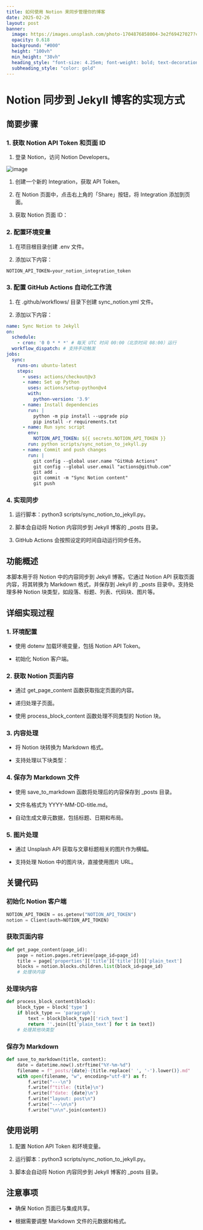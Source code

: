 ```yaml
---
title: 如何使用 Notion 来同步管理你的博客
date: 2025-02-26
layout: post
banner:
  image: https://images.unsplash.com/photo-1704876858004-3e2f69427027?crop=entropy&cs=tinysrgb&fit=max&fm=jpg&ixid=M3w2OTIwMzJ8MHwxfHJhbmRvbXx8fHx8fHx8fDE3NDA2MDEyNjJ8&ixlib=rb-4.0.3&q=80&w=1080
  opacity: 0.618
  background: "#000"
  height: "100vh"
  min_height: "38vh"
  heading_style: "font-size: 4.25em; font-weight: bold; text-decoration: underline"
  subheading_style: "color: gold"
---
```


# Notion 同步到 Jekyll 博客的实现方式

## 简要步骤

### 1. 获取 Notion API Token 和页面 ID

1. 登录 Notion，访问 Notion Developers。

![image](https://prod-files-secure.s3.us-west-2.amazonaws.com/a7a0cc5a-89b9-4cda-8686-1fba0ca52f40/d19c1afe-dea5-4312-9333-786b0ba83054/image.png?X-Amz-Algorithm=AWS4-HMAC-SHA256&X-Amz-Content-Sha256=UNSIGNED-PAYLOAD&X-Amz-Credential=ASIAZI2LB466VLX7XXMY%2F20250226%2Fus-west-2%2Fs3%2Faws4_request&X-Amz-Date=20250226T202101Z&X-Amz-Expires=3600&X-Amz-Security-Token=IQoJb3JpZ2luX2VjECwaCXVzLXdlc3QtMiJGMEQCIFIuGi8CWbSAtydiO5IVTg55SE10iNH515i2tVRb4eeSAiBUpNOQP70e4JLqhE5Rwy4B9mBQ7VHZ5OKdMJ0uJG9c4Sr%2FAwhlEAAaDDYzNzQyMzE4MzgwNSIMjONsBxpXXsVeFP%2BUKtwDnENuAkdGexLwoxBhqbFpq1yO57906vjuP5qmlg6i0UIbxlBJYK0YN%2BenEFyc5TPHMV6jUtyQD%2BWN84bYE76%2F%2BZzzYAl%2FP0G%2B7vM%2BxpHDAZvS30JLq9Efo%2FNTAyXrMPkIR4tdt9cZZwvkTUdqkrWQKyPptR9MvupzNMRKVODkdLCxkjehUos01hFFyEsuvc282L0HbdjG3ImTVCrnTnlmTSl0MHr3kyHqBJ5Cow0mX5z%2BpfItY4y3fltxFkR8CE3mKGQ%2BsMFeE0Cs5aZLF%2FRw%2F085YFjKUncVHExESzJy7xYOAjCGZU%2FJX1lty8d7kirimo1y1Fqwa74SOWP%2B5aNxR9%2BL4sLjoAGSkbgXBuYH8CVmi%2B4eIebzz15k29Qb4Ax1ZSL1RYkUoTAmJMeW%2BFatquUdEdgwHRpkxRVsvvPuJrj40cDlVGs4tk6zNISK0xH54%2BmKFzdhcCwydvvVfx3TkXbxjSUtHv7yJrtC8EbCe1gpclKhW0%2FaIXalcf0%2FIS2IB6IHiodU9HGbzTSf6aT3Ig2K%2Ffq%2BrY2txaW30DI6NWlG8EO8iWs%2B0hLH1Gc5OEYGY1FPXJ9LsX%2FOarKfn1f85rMq9pn1pBPhFf7LLGrn2KGJxgRIwc%2BWujLGWqMwuOP9vQY6pgGB1CqbRuA1lLdO%2FNU0%2BNDRayyWbM5Pu1JCy%2FAqihRqqe8nfEBXaRNLaior79eJWJRo3thSJ5Mq%2F5yyQbqocburpfZ10yIY71TBdpihIbDJLWkhGd4dN70UhFApNYO2tvVZCb6icJTc4xNzvBIagvcqtC%2BN0UJtc0xXzEchZskpvZ8JCoyTjjl4Txfwesu%2B8iE2ziVKqUXlU6ZAXvrDxD%2FAazYfNrOo&X-Amz-Signature=7d9f6280910e66a5eae2575a05b5efb70699d97be8041a9b5f0f5d308841941d&X-Amz-SignedHeaders=host&x-id=GetObject)

1. 创建一个新的 Integration，获取 API Token。

1. 在 Notion 页面中，点击右上角的「Share」按钮，将 Integration 添加到页面。

1. 获取 Notion 页面 ID：


### 2. 配置环境变量

1. 在项目根目录创建 .env 文件。

1. 添加以下内容：

```javascript
NOTION_API_TOKEN=your_notion_integration_token
```

### 3. 配置 GitHub Actions 自动化工作流

1. 在 .github/workflows/ 目录下创建 sync_notion.yml 文件。

1. 添加以下内容：

```yaml
name: Sync Notion to Jekyll
on:
  schedule:
    - cron: '0 0 * * *' # 每天 UTC 时间 00:00（北京时间 08:00）运行
  workflow_dispatch: # 支持手动触发
jobs:
  sync:
    runs-on: ubuntu-latest
    steps:
      - uses: actions/checkout@v3
      - name: Set up Python
        uses: actions/setup-python@v4
        with:
          python-version: '3.9'
      - name: Install dependencies
        run: |
          python -m pip install --upgrade pip
          pip install -r requirements.txt
      - name: Run sync script
        env:
          NOTION_API_TOKEN: ${{ secrets.NOTION_API_TOKEN }}
        run: python scripts/sync_notion_to_jekyll.py
      - name: Commit and push changes
        run: |
          git config --global user.name "GitHub Actions"
          git config --global user.email "actions@github.com"
          git add .
          git commit -m "Sync Notion content"
          git push
```

### 4. 实现同步

1. 运行脚本：python3 scripts/sync_notion_to_jekyll.py。

1. 脚本会自动将 Notion 内容同步到 Jekyll 博客的 _posts 目录。

1. GitHub Actions 会按照设定的时间自动运行同步任务。

## 功能概述

本脚本用于将 Notion 中的内容同步到 Jekyll 博客。它通过 Notion API 获取页面内容，将其转换为 Markdown 格式，并保存到 Jekyll 的 _posts 目录中。支持处理多种 Notion 块类型，如段落、标题、列表、代码块、图片等。

## 详细实现过程

### 1. 环境配置

- 使用 dotenv 加载环境变量，包括 Notion API Token。

- 初始化 Notion 客户端。

### 2. 获取 Notion 页面内容

- 通过 get_page_content 函数获取指定页面的内容。

- 递归处理子页面。

- 使用 process_block_content 函数处理不同类型的 Notion 块。

### 3. 内容处理

- 将 Notion 块转换为 Markdown 格式。

- 支持处理以下块类型：


### 4. 保存为 Markdown 文件

- 使用 save_to_markdown 函数将处理后的内容保存到 _posts 目录。

- 文件名格式为 YYYY-MM-DD-title.md。

- 自动生成文章元数据，包括标题、日期和布局。

### 5. 图片处理

- 通过 Unsplash API 获取与文章标题相关的图片作为横幅。

- 支持处理 Notion 中的图片块，直接使用图片 URL。

## 关键代码

### 初始化 Notion 客户端

```python
NOTION_API_TOKEN = os.getenv("NOTION_API_TOKEN")
notion = Client(auth=NOTION_API_TOKEN)
```

### 获取页面内容

```python
def get_page_content(page_id):
    page = notion.pages.retrieve(page_id=page_id)
    title = page['properties']['title']['title'][0]['plain_text']
    blocks = notion.blocks.children.list(block_id=page_id)
    # 处理块内容
```

### 处理块内容

```python
def process_block_content(block):
    block_type = block['type']
    if block_type == 'paragraph':
        text = block[block_type]['rich_text']
        return ''.join([t['plain_text'] for t in text])
    # 处理其他块类型
```

### 保存为 Markdown

```python
def save_to_markdown(title, content):
    date = datetime.now().strftime("%Y-%m-%d")
    filename = f"_posts/{date}-{title.replace(' ', '-').lower()}.md"
    with open(filename, "w", encoding="utf-8") as f:
        f.write("---\n")
        f.write(f"title: {title}\n")
        f.write(f"date: {date}\n")
        f.write("layout: post\n")
        f.write("---\n\n")
        f.write("\n\n".join(content))
```

## 使用说明

1. 配置 Notion API Token 和环境变量。

1. 运行脚本：python3 scripts/sync_notion_to_jekyll.py。

1. 脚本会自动将 Notion 内容同步到 Jekyll 博客的 _posts 目录。

## 注意事项

- 确保 Notion 页面已与集成共享。

- 根据需要调整 Markdown 文件的元数据和格式。